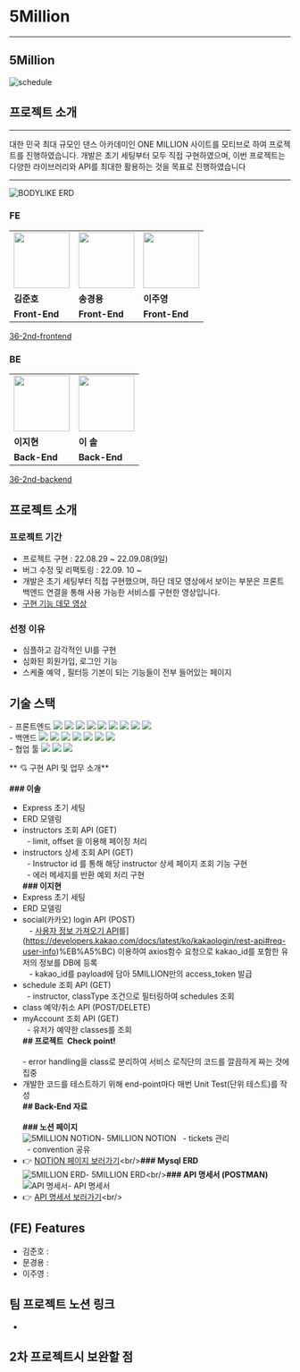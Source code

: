 # 5Million


--- 


##   5Million

![schedule](https://velog.velcdn.com/images/sharphand1/post/9bfab73f-d9d6-4d9d-b075-7b8ca8ef996c/image.png)

## 프로젝트 소개
---
대한 민국 최대 규모인 댄스 아카데미인 ONE MILLION 사이트를 모티브로 하여 프로젝트를 진행하였습니다.  개발은 초기 세팅부터 모두 직접 구현하였으며,  이번 프로젝트는 다양한 라이브러리와 API를 최대한 활용하는 것을 목표로 진행하였습니다

---

![BODYLIKE ERD](https://velog.velcdn.com/images/sharphand1/post/d4ccf024-a13e-4279-ad1a-63af68b21003/image.jpg)

### FE
<table>
  <tr>
    <td>
    	<img src="https://ca.slack-edge.com/TH0U6FBTN-U03JHPL4GQJ-4d6154be5763-512" width="100px" />
    </td>
    <td>
    	<img src="https://ca.slack-edge.com/TH0U6FBTN-U03JL5NKCHJ-192f4970c7ed-512" width="100px"/>
    </td>
    <td>
    	<img src="https://ca.slack-edge.com/TH0U6FBTN-U03JHMEQ02X-6cffc3092879-512" width="100px" />
    </td>
  </tr>
  <tr>
    <td><b>김준호</b></td>
    <td><b>송경용</b></td>
    <td><b>이주영</b></td>
  </tr>
  <tr>
    <td><b>Front-End</b></td>
    <td><b>Front-End</b></td>
    <td><b>Front-End</b></td>
  </tr>
</table>

[36-2nd-frontend](d)

### BE
<table>
  <tr>
    <td>
    	<img src="https://ca.slack-edge.com/TH0U6FBTN-U03JB5PFMML-843d4de54ab3-512" width="100px" />
    </td>
    <td>
    	<img src="https://ca.slack-edge.com/TH0U6FBTN-U03JJUNBB7G-cfc662a4b82c-512" width="100px" />
    </td>
  </tr>
  <tr>
    <td><b>이지현</b></td>
    <td><b>이 솔</b></td>
  </tr>
  <tr>
    <td><b>Back-End</b></td>
    <td><b>Back-End</b></td>
  </tr>
</table>

[36-2nd-backend](h)


## 프로젝트 소개
### 프로젝트 기간

- 프로젝트 구현 : 22.08.29 ~ 22.09.08(9일)
- 버그 수정 및 리팩토링 : 22.09. 10 ~
- 개발은 초기 세팅부터 직접 구현했으며, 하단 데모 영상에서 보이는 부분은 프론트 백엔드 연결을 통해 사용 가능한 서비스를 구현한 영상입니다.
- [구현 기능 데모 영상]()

### 선정 이유
- 심플하고 감각적인 UI를 구현
- 심화된 회원가입, 로그인 기능
- 스케줄 예약 , 필터등 기본이 되는 기능들이 전부 들어있는 페이지



##  기술 스택
<div align=left>
- 프론트엔드 <img src="https://img.shields.io/badge/JavaScript-FFCA28?style=flat-square&logo=javascript&logoColor=white"/>
  <img src="https://img.shields.io/badge/React.js-58c3cc?style=flat-square&logo=React&logoColor=white"/>
  <img src="https://img.shields.io/badge/Sass-58c3cc?style=flat-square&logo=Sass&logoColor=white"/>
  <img src="https://img.shields.io/badge/React.js-58c3cc?style=flat-square&logo=React&logoColor=white"/>
  <img src="https://img.shields.io/badge/CRA-58c3cc?style=flat-square&logo=Create-React-App&logoColor=white"/>
  <img src="https://img.shields.io/badge/React Router Dom-gray?style=flat-square&logo=React-Router&logoColor=F6BB43"/>
  <img src="https://img.shields.io/badge/styled--components-DB7093?style=for-the-badge&logo=styled-components&logoColor=white"/>
  <img src="https://img.shields.io/badge/eslint-000066?style=flat-square&logo=eslint&logoColor=white"/>
  <img src="https://img.shields.io/badge/prettier-00CC00?style=flat-square&logo=eslint&logoColor=white"/>


<br>
- 백앤드 <img src="https://img.shields.io/badge/JavaScript-FFCA28?style=flat-square&logo=javascript&logoColor=white"/>
  <img src="https://img.shields.io/badge/Node.js-008000?style=flat-square&logo=Node.js&logoColor=white"/>
  <img src="https://img.shields.io/badge/Express-000080?style=flat-square&logo=Express&logoColor=white"/>
  <img src="https://img.shields.io/badge/ MySQL8.0-6441a5?style=flat-square&logo=MySQL&logoColor=white"/>
  <img src="https://img.shields.io/badge/Postman-F6BB43?style=flat-square&logo=Postman&logoColor=white"/>
  <img src="https://img.shields.io/badge/Bcrypt-F6BB43?style=flat-square&logo=Bcrypt&logoColor=white"/>
  <img src="https://img.shields.io/badge/JWT-F6BB43?style=flat-square&logo=JWT&logoColor=white"/>
<br>
 - 협업 툴 <img src="https://img.shields.io/badge/Notion-1c1c1c?style=flat-square&logo=Notion&logoColor=white"/> <img src="https://img.shields.io/badge/Slack-553830?style=flat-square&logo=Slack&logoColor=white"/> <img src="https://img.shields.io/badge/Gather-8B00F?style=flat-square&logo=Gather&logoColor=white"/>

</div>


** 💘 구현 API 및 업무 소개**  
<br/>**### 이솔**  
- Express 초기 세팅  
- ERD 모델링  
- instructors 조회 API (GET)  
  - limit, offset 을 이용해 페이징 처리  
- instructors 상세 조회 API (GET)  
  - Instructor id 를 통해 해당 instructor 상세 페이지 조회 기능 구현  
  - 에러 메세지를 반환 예외 처리 구현<br/>**### 이지현**  
- Express 초기 세팅  
- ERD 모델링  
- social(카카오) login API (POST)  
   - [사용자 정보 가져오기 API]([https://developers.kakao.com/docs/latest/ko/kakaologin/rest-api#req-user-info)를](https://developers.kakao.com/docs/latest/ko/kakaologin/rest-api#req-user-info)%EB%A5%BC) 이용하여 axios함수 요청으로 kakao_id를 포함한 유저의 정보를 DB에 등록  
   - kakao_id를 payload에 담아 5MILLION만의 access_token 발급  
- schedule 조회 API (GET)  
  - instructor, classType 조건으로 필터링하여 schedules 조회  
- class 예약/취소 API (POST/DELETE)  
- myAccount 조회 API (GET)  
  - 유저가 예약한 classes를 조회<br/>**## 프로젝트  Check point!**  
<br/>- error handling을 class로 분리하여 서비스 로직단의 코드를 깔끔하게 짜는 것에 집중  
- 개발한 코드를 테스트하기 위해 end-point마다 매번 Unit Test(단위 테스트)를 작성<br/>**## Back-End 자료**  
<br/>**### 노션 페이지**<br/>![5MILLION NOTION]([https://velog.velcdn.com/images/nextlinehappy516/post/683606f8-d8e1-4316-85e5-5d3d8d7ca756/image.png](https://velog.velcdn.com/images/nextlinehappy516/post/683606f8-d8e1-4316-85e5-5d3d8d7ca756/image.png))- 5MILLION NOTION  
  - tickets 관리  
  - convention 공유  
- &#128073; [NOTION 페이지 보러가기]([https://www.notion.so/5MILLION-44f8de800da145ecb6304292d14df0e1](https://www.notion.so/5MILLION-44f8de800da145ecb6304292d14df0e1))<br/>**### Mysql ERD**<br/>![5MILLION ERD]([https://velog.velcdn.com/images/nextlinehappy516/post/b1dc6961-8d32-483a-adaf-39baa9dcf28e/image.png](https://velog.velcdn.com/images/nextlinehappy516/post/b1dc6961-8d32-483a-adaf-39baa9dcf28e/image.png))- 5MILLION ERD<br/>**### API 명세서 (POSTMAN)**<br/>![API 명세서]([https://velog.velcdn.com/images/nextlinehappy516/post/83ecbed7-32b8-4c68-bd02-49de5b4c68c1/image.png](https://velog.velcdn.com/images/nextlinehappy516/post/83ecbed7-32b8-4c68-bd02-49de5b4c68c1/image.png))- API 명세서  
- &#128073; [API 명세서 보러가기]([https://documenter.getpostman.com/view/22697866/VV4xuvL2#0cc2f620-598b-47bb-a228-a5636c2291d8](https://documenter.getpostman.com/view/22697866/VV4xuvL2#0cc2f620-598b-47bb-a228-a5636c2291d8))<br/>

## (FE) Features
- 김준호 : 
- 문경용 : 
- 이주영 :


## 팀 프로젝트 노션 링크 
 - [](https://www.notion.so/6-d977ee006c2745fc99ae1f958a07d015)


## 2차 프로젝트시 보완할 점 
